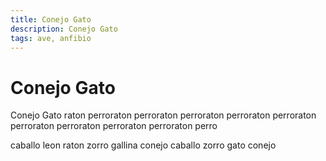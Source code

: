 ```yaml
---
title: Conejo Gato
description: Conejo Gato
tags: ave, anfibio
---
```


# Conejo Gato

Conejo Gato raton perroraton perroraton perroraton perroraton perroraton perroraton perroraton perroraton perroraton perro

caballo leon raton zorro gallina conejo caballo zorro gato conejo